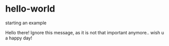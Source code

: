# hello-world
starting an example

Hello there!
Ignore this message, as it is not that important anymore..
wish u a happy day!
